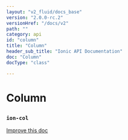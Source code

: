 ```yaml
---
layout: "v2_fluid/docs_base"
version: "2.0.0-rc.2"
versionHref: "/docs/v2"
path: ""
category: api
id: "column"
title: "Column"
header_sub_title: "Ionic API Documentation"
doc: "Column"
docType: "class"

---
```










<h1 class="api-title">
<a class="anchor" name="column" href="#column"></a>

Column
<h3><code>ion-col</code></h3>






</h1>

<a class="improve-v2-docs" href="http://github.com/driftyco/ionic/edit/master//Users/briandennis/Ionic/ionic/src/components/grid/grid.ts#L26">
Improve this doc
</a>










<!-- @usage tag -->


<!-- @property tags -->



<!-- instance methods on the class -->




<!-- related link --><!-- end content block -->


<!-- end body block -->

